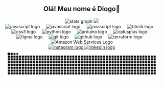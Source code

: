 <h2 align="center">Olá! Meu nome é Diogo👋</h2>

<div align="center">
  <img src="https://github-readme-stats.vercel.app/api?username=Diogofranciulli&hide_title=false&hide_rank=false&show_icons=true&include_all_commits=true&count_private=true&disable_animations=false&theme=dracula&locale=en&hide_border=true" height="180" alt="stats graph" />
  <img height="180em" src="https://github-readme-stats.vercel.app/api/top-langs/?username=Diogofranciulli&theme=dracula&show_icons=true&hide_border=true&layout=compact">
</div>

<div align="center">
  <img src="https://cdn.jsdelivr.net/gh/devicons/devicon/icons/javascript/javascript-original.svg" height="45" alt="javascript logo" />
  <img width="12" />
  <img src="https://cdn.jsdelivr.net/gh/devicons/devicon/icons/react/react-original.svg" height="45" alt="javascript logo" />
  <img width="12" />
  <img src="https://cdn.jsdelivr.net/gh/devicons/devicon/icons/unity/unity-original.svg" height="45" alt="javascript logo" />
  <img width="12" />
  <img src="https://cdn.jsdelivr.net/gh/devicons/devicon/icons/html5/html5-original.svg" height="45" alt="html5 logo" />
  <img width="12" />
  <img src="https://cdn.jsdelivr.net/gh/devicons/devicon/icons/css3/css3-original.svg" height="45" alt="css3 logo" />
  <img width="12" />
  <img src="https://cdn.jsdelivr.net/gh/devicons/devicon/icons/python/python-original.svg" height="45" alt="python logo" />
  <img width="12" />
  <img src="https://cdn.jsdelivr.net/gh/devicons/devicon/icons/java/java-original.svg" height="45" alt="arduino logo" />
  <img width="12" />
  <img src="https://cdn.jsdelivr.net/gh/devicons/devicon/icons/go/go-original.svg" height="45" alt="cplusplus logo" />
  <img width="12" />
  <img src="https://cdn.jsdelivr.net/gh/devicons/devicon/icons/figma/figma-original.svg" height="45" alt="figma logo" />
  <img width="12" />
  <img src="https://cdn.jsdelivr.net/gh/devicons/devicon/icons/git/git-original.svg" height="45" alt="git logo" />
  <img width="12" />
  <img src="https://skillicons.dev/icons?i=github" height="45" alt="github logo" />
  <img width="12" />
  <img src="https://cdn.jsdelivr.net/gh/devicons/devicon/icons/terraform/terraform-original.svg" height="45" alt="terraform logo" />
  <img width="12" />
  <img src="https://skillicons.dev/icons?i=aws" height="45" alt="Amazon Web Services Logo" />
</div>

<div align="center">
  <a href="https://www.instagram.com/diogo_franciulli/" target="_blank">
    <img src="https://img.shields.io/static/v1?message=Instagram&logo=instagram&label=&color=E4405F&logoColor=white&labelColor=&style=for-the-badge" height="50" alt="instagram logo" />
  </a>
  <a href="https://www.linkedin.com/in/diogo-leles-franciulli-946a602a1/" target="_blank">
    <img src="https://img.shields.io/static/v1?message=LinkedIn&logo=linkedin&label=&color=0077B5&logoColor=white&labelColor=&style=for-the-badge" height="50" alt="linkedin logo" />
  </a>
</div>

<div align="center">
  <img src="https://raw.githubusercontent.com/Diogofranciulli/Diogofranciulli/output/snake.svg" alt="Snake animation" />
</div>
